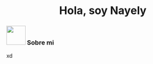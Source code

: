 <h1 align="center"> Hola, soy Nayely </h1>

### <img src="https://media.giphy.com/media/VgCDAzcKvsR6OM0uWg/giphy.gif" width="50"> Sobre mi 

xd
